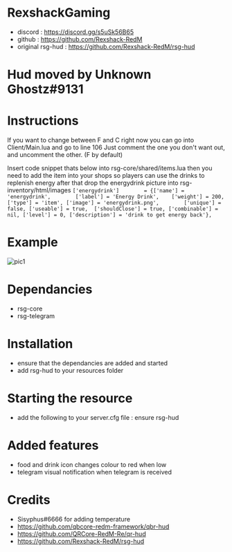 # RexshackGaming
- discord : https://discord.gg/s5uSk56B65
- github : https://github.com/Rexshack-RedM
- original rsg-hud : https://github.com/Rexshack-RedM/rsg-hud

# Hud moved by Unknown Ghostz#9131

# Instructions
If you want to change between F and C right now you can go into Client/Main.lua and go to line 106
Just comment the one you don't want out, and uncomment the other. (F by default)

Insert code snippet thats below into rsg-core/shared/items.lua then you need to add the item into your shops so players can use the drinks to replenish energy after that drop the energydrink picture into rsg-inventory/html/images ```['energydrink']        = {['name'] = 'energydrink',        ['label'] = 'Energy Drink',    ['weight'] = 200, ['type'] = 'item', ['image'] = 'energydrink.png',        ['unique'] = false, ['useable'] = true,  ['shouldClose'] = true, ['combinable'] = nil, ['level'] = 0, ['description'] = 'drink to get energy back'},```

# Example
![pic1](https://cdn.discordapp.com/attachments/1097996761894748311/1099447365989048471/newhud-min.png)

# Dependancies
- rsg-core
- rsg-telegram

# Installation
- ensure that the dependancies are added and started
- add rsg-hud to your resources folder

# Starting the resource
- add the following to your server.cfg file : ensure rsg-hud

# Added features
- food and drink icon changes colour to red when low
- telegram visual notification when telegram is received

# Credits
- Sisyphus#6666 for adding temperature
- https://github.com/qbcore-redm-framework/qbr-hud
- https://github.com/QRCore-RedM-Re/qr-hud
- https://github.com/Rexshack-RedM/rsg-hud